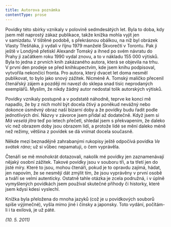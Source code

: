 ```yaml
---
title: Autorova poznámka
contentType: prose
---
```


  

Povídky této sbírky vznikaly v polovině sedmdesátých let. Byla to doba, kdy jsem měl naprostý zákaz publikace, takže knížka mohla vyjít jen v samizdatu. V tištěné podobě, s překrásnou obálkou, na níž byl obrázek Vlasty Třešňáka, ji vydali v říjnu 1979 manželé Škvorečtí v Torontu. Pak ji ještě v Londýně přetiskl Alexandr Tomský a ihned po svém návratu do Prahy ji začátkem roku 1990 vydal znovu, a to v nákladu 155 000 výtisků. Byla to jedna z prvních knih zakázaného autora, která se objevila na trhu. V první den prodeje se před knihkupectvím, kde jsem knihu podpisoval, vytvořila nekončící fronta. Pro autora, který dvacet let doma nesměl publikovat, to bylo jako snový zážitek. Nicméně A. Tomský maličko přecenil čtenářský zájem a později mi navezl do sklepa snad tisíc neprodaných exemplářů. Myslím, že nikdy žádný autor nedostal tolik autorských výtisků.

Povídky vznikaly postupně a v podstatě náhodně, teprve ke konci mě napadlo, že by z nich mohl být docela čtivý a poněkud nevážný nebo dokonce úsměvný obraz naší bizarní doby a že povídky budu řadit podle jednotlivých dní. Názvy v závorce jsem přidal až dodatečně. Když jsem si _Má veselá jitra_ teď po letech přečetl, shledal jsem s překvapením, že daleko víc než obrazem doby jsou obrazem lidí, a protože lidé se mění daleko méně než režimy, většina z povídek se dá vnímat docela současně.

Někde mezi beznadějně zahrabanými rukopisy ještě odpočívá povídka _Ve svátek ráno_; už si vůbec nepamatuji, o čem vyprávěla.

Čtenáři se mě mnohokrát dotazovali, nakolik mé povídky jen zaznamenávají nějaký osobní zážitek. Takové povídky jsou v souboru tři, a ta třetí jen do jisté míry. Které to jsou, mohou čtenáři, pokud je to opravdu zajímá, hádat, jen napovím, že se nesmějí dát zmýlit tím, že jsou vyprávěny v první osobě a tváří se velmi autenticky. Ostatně tahle otázka je zcela podružná, i v úplně vymyšlených povídkách jsem používal skutečné příhody či historky, které jsem kdysi kdesi vyslechl.

Knížka byla přeložena do mnoha jazyků (což je u povídkových souborů spíše výjimečné), vyšla mimo jiné i čínsky a japonsky. Toto vydání, počítám-li i ta exilová, je už páté.

_(10. 5. 2011)_
